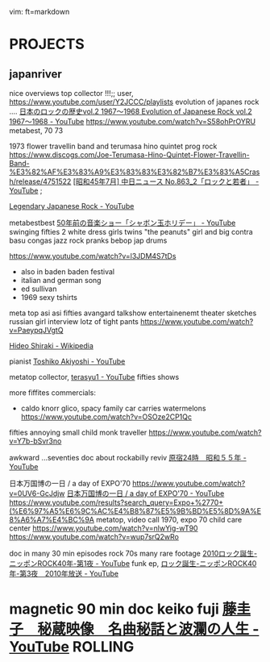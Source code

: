 vim: ft=markdown


PROJECTS
====

japanriver
----

nice overviews top collector !!!;;
user, https://www.youtube.com/user/Y2JCCC/playlists
evolution of japanes rock ....
[日本のロックの歴史vol.2 1967〜1968 Evolution of Japanese Rock vol.2 1967〜1968 - YouTube](https://www.youtube.com/watch?v=TtIXYrXNWjk)
https://www.youtube.com/watch?v=S58ohPrOYRU
metabest, 70 73


1973  flower travellin band and terumasa hino quintet
prog rock
https://www.discogs.com/Joe-Terumasa-Hino-Quintet-Flower-Travellin-Band-%E3%82%AF%E3%83%A9%E3%83%83%E3%82%B7%E3%83%A5Crash/release/4751522
[[昭和45年7月] 中日ニュース No.863_2「ロックと若者」 -
YouTube](https://www.youtube.com/watch?v=b9lUAppOGI0)
;


[Legendary Japanese Rock - YouTube](https://www.youtube.com/playlist?list=PL7_ym-kb6MnyEHGx4LGNiyRuMz2ORCfKh)


metabestbest
[50年前の音楽ショー「シャボン玉ホリデー」 - YouTube](https://www.youtube.com/watch?v=X2b-MyeaBbI)
swinging fifties 2 white dress girls twins "the peanuts"
girl and big contra basu
congas jazz rock pranks
bebop jap drums

https://www.youtube.com/watch?v=l3JDM4S7tDs
- also in baden baden festival
- italian and german song
- ed sullivan
- 1969 sexy tshirts



meta top asi asi
fifties avangard talkshow entertainenemt theater sketches
russian girl interview
lotz of tight pants
https://www.youtube.com/watch?v=PaeypqJVgtQ

[Hideo Shiraki - Wikipedia](https://en.wikipedia.org/wiki/Hideo_Shiraki)



pianist
[Toshiko Akiyoshi - YouTube](https://www.youtube.com/results?search_query=Toshiko+Akiyoshi)


metatop collector,
[terasyu1 - YouTube](https://www.youtube.com/user/terasyu1/videos)
fifties shows

more fiffites commercials:
- caldo knorr glico, spacy family car carries watermelons
https://www.youtube.com/watch?v=OSOze2CP1Qc



fifties annoying small child monk traveller
https://www.youtube.com/watch?v=Y7b-bSvr3no



awkward ...seventies doc about rockabilly reviv
[原宿24時　昭和５５年 -
YouTube](https://www.youtube.com/watch?v=Ms-jA04OwAc)



 日本万国博の一日 / a day of EXPO'70
 https://www.youtube.com/watch?v=0UV6-GcJdjw
 [日本万国博の一日 / a day of EXPO'70 - YouTube](https://www.youtube.com/watch?v=0UV6-GcJdjw)
 https://www.youtube.com/results?search_query=Expo+%2770+(%E6%97%A5%E6%9C%AC%E4%B8%87%E5%9B%BD%E5%8D%9A%E8%A6%A7%E4%BC%9A
metatop, video call 1970, expo 70 child care center
https://www.youtube.com/watch?v=nlwYig-wT90
https://www.youtube.com/watch?v=wup7srQ2wRo




doc in many 30 min episodes rock 70s
many rare footage
[2010ロック誕生-ニッポンROCK40年-第1夜 - YouTube](https://www.youtube.com/watch?v=QRJ71xgaLpI)
funk ep,
[ロック誕生-ニッポンROCK40年-第3夜　2010年放送 -
YouTube](https://www.youtube.com/watch?v=eFWX1rjchc0)


magnetic 90 min doc keiko fuji
[藤圭子　秘蔵映像　名曲秘話と波瀾の人生 - YouTube](https://www.youtube.com/watch?v=jpgAC54aFCw)
ROLLING
====

